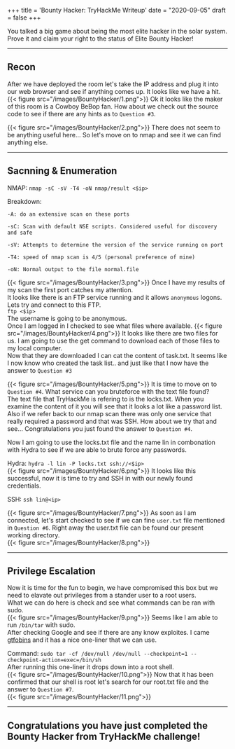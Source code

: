 +++
title = 'Bounty Hacker: TryHackMe Writeup'
date = "2020-09-05"
draft = false
+++

You talked a big game about being the most elite hacker in the solar system. Prove it and claim your right to the status of Elite Bounty Hacker!
 
---
## Recon 
After we have deployed the room let's take the IP address and plug it into our web browser and see if anything comes up.
It looks like we have a hit.
{{< figure src="/images/BountyHacker/1.png">}}
Ok it looks like the maker of this room is a Cowboy BeBop fan. How about we check out the source code to see if there are any hints as to `Question #3`.  

{{< figure src="/images/BountyHacker/2.png">}}
There does not seem to be anything useful here... So let's move on to nmap and see it we can find anything else.  

---
## Sacnning & Enumeration 

NMAP: `nmap -sC -sV -T4 -oN nmap/result <$ip>`

Breakdown:
```
-A: do an extensive scan on these ports

-sC: Scan with default NSE scripts. Considered useful for discovery and safe

-sV: Attempts to determine the version of the service running on port

-T4: speed of nmap scan is 4/5 (personal preference of mine)

-oN: Normal output to the file normal.file
```  
{{< figure src="/images/BountyHacker/3.png">}}
Once I have my results of my scan the first port catches my attention.  
It looks like there is an FTP service running and it allows `anonymous` logons.  
Lets try and connect to this FTP.  
`ftp <$ip>`  
The username is going to be anonymous.  
Once I am logged in I checked to see what files where available.
{{< figure src="/images/BountyHacker/4.png">}}
It looks like there are two files for us. I am going to use the get command to download each of those files to my local computer.  
Now that they are downloaded I can cat the content of task.txt. It seems like I now know who created the task list.. and just like that I now have the answer to `Question #3`  

{{< figure src="/images/BountyHacker/5.png">}}
It is time to move on to `Question #4`. What service can you bruteforce with the text file found?  
The text file that TryHackMe is refering to is the locks.txt. When you examine the content of it you will see that it looks a lot like a password list.  
Also if we refer back to our nmap scan there was only one service that really required a password and that was SSH. How about we try that and see... Congratulations you just found the answer to `Question #4`.  

Now I am going to use the locks.txt file and the name lin in combonation with Hydra to see if we are able to brute force any passwords.  

Hydra: `hydra -l lin -P locks.txt ssh://<$ip>`  
{{< figure src="/images/BountyHacker/6.png">}}
It looks like this successful, now it is time to try and SSH in with our newly found credentials.

SSH: `ssh lin@<ip>`  

{{< figure src="/images/BountyHacker/7.png">}}
As soon as I am connected, let's start checked to see if we can fine `user.txt` file mentioned in `Question #6`.
Right away the user.txt file can be found our present working directory.  
{{< figure src="/images/BountyHacker/8.png">}}

---
## Privilege Escalation
 
 Now it is time for the fun to begin, we have compromised this box but we need to elavate out privileges from a stander user to a root users.  
 What we can do here is check and see what commands can be ran with sudo.  
{{< figure src="/images/BountyHacker/9.png">}}
 Seems like I am able to run `/bin/tar` with sudo.  
After checking Google and see if there are any know exploites. I came [gtfobins](https://gtfobins.github.io/gtfobins/tar/) and it has a nice one-liner that we can use.

Command: `sudo tar -cf /dev/null /dev/null --checkpoint=1 --checkpoint-action=exec=/bin/sh`  
After running this one-liner it drops down into a root shell.  
{{< figure src="/images/BountyHacker/10.png">}}
Now that it has been confirmed that our shell is root let's search for our root.txt file and the answer to `Question #7`.  
{{< figure src="/images/BountyHacker/11.png">}}

---
## Congratulations you have just completed the Bounty Hacker from TryHackMe challenge!

